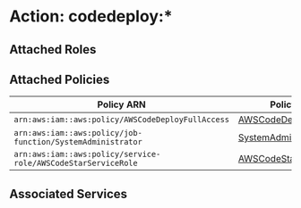 # Action: codedeploy:*

## Attached Roles

## Attached Policies

| Policy ARN | Policy Name |
|------------|-------------|
| `arn:aws:iam::aws:policy/AWSCodeDeployFullAccess` | [AWSCodeDeployFullAccess](../policies.md#awscodedeployfullaccess) |
| `arn:aws:iam::aws:policy/job-function/SystemAdministrator` | [SystemAdministrator](../policies.md#systemadministrator) |
| `arn:aws:iam::aws:policy/service-role/AWSCodeStarServiceRole` | [AWSCodeStarServiceRole](../policies.md#awscodestarservicerole) |

## Associated Services

